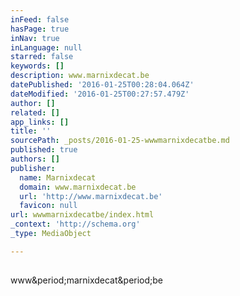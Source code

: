 ```yaml
---
inFeed: false
hasPage: true
inNav: true
inLanguage: null
starred: false
keywords: []
description: www.marnixdecat.be
datePublished: '2016-01-25T00:28:04.064Z'
dateModified: '2016-01-25T00:27:57.479Z'
author: []
related: []
app_links: []
title: ''
sourcePath: _posts/2016-01-25-wwwmarnixdecatbe.md
published: true
authors: []
publisher:
  name: Marnixdecat
  domain: www.marnixdecat.be
  url: 'http://www.marnixdecat.be'
  favicon: null
url: wwwmarnixdecatbe/index.html
_context: 'http://schema.org'
_type: MediaObject

---
```

<article style=""><h1></h1><p>www&amp;period;marnixdecat&amp;period;be</p></article>